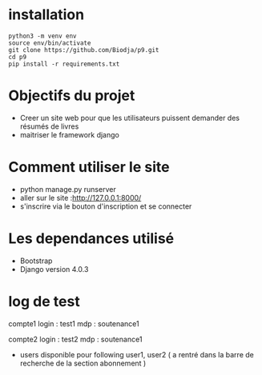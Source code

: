 # installation
    python3 -m venv env
    source env/bin/activate
    git clone https://github.com/Biodja/p9.git
    cd p9
    pip install -r requirements.txt

# Objectifs du projet
- Creer un site web pour que les utilisateurs
puissent demander des résumés de livres
- maitriser le framework django


# Comment utiliser le site
- python manage.py runserver 
- aller sur le site :http://127.0.0.1:8000/
- s'inscrire via le bouton d'inscription et se connecter


# Les dependances utilisé
- Bootstrap
- Django version 4.0.3

# log de test
compte1
login : test1
mdp : soutenance1

compte2
login : test2
mdp : soutenance1

- users disponible pour following
user1, user2 ( a rentré dans la barre de recherche de la section abonnement )
